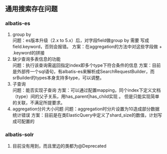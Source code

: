 ## 通用搜索存在问题
### albatis-es
1. group by    
	问题：es版本升级（2.x to 5.x）后，对字段field做group by 需要 写成field.keyword，否则会报错。
	方案：在aggregation的方法中对这些字段做 + .keyword的拼接
2. 缺少查询多表信息的功能    
	问题：执行该查询需返回指定index即多个type下符合条件的信息
	方案：目前是外部传一个sql语句，有albatis-es来解析成SearchRequestBuilder，而srBuilder的types本身支持多type，可以调整。
3. 子查询    
	问题：能否实现子查询
	方案：可以通过配置mapping，同个index下定义文档（type）间的父子关系，用has_parent|has_child实现 。
		但是只能实现简单的关联，不满足所提要求。
4. aggregation分片大小问题
	问题：aggregation时分片设置为10造成部分数据统计错误
	方案：目前是在类ElasticQuery中定义了shard_size的数值，计划写成可配置的
### albatis-solr
1. 目前没有用到，而且里边的类都为@Deprecated
